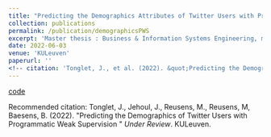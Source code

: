 ```yaml
---
title: "Predicting the Demographics Attributes of Twitter Users with Programmatic Weak Supervision"
collection: publications
permalink: /publication/demographicsPWS
excerpt: 'Master thesis : Business & Information Systems Engineering, major Data Science'
date: 2022-06-03
venue: 'KULeuven'
paperurl: ''
<!-- citation: 'Tonglet, J., et al. (2022). &quot;Predicting the Demographics of Twitter Users with Programmatic Weak Supervision.&quot; <i>Under Review </i>.' -->
---
```


<!-- [Download paper here](http://academicpages.github.io/files/paper1.pdf) -->
[code](https://github.com/jtonglet/Demographics-PWS)

Recommended citation: Tonglet, J., Jehoul, J., Reusens, M., Reusens, M, Baesens, B. (2022). "Predicting the Demographics of Twitter Users with Programmatic Weak Supervision " <i>Under Review</i>. KULeuven.
